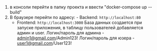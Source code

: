 1. в консоли перейти в папку проекта и ввести "docker-compose up --build"
2. В браузере перейти по адресу:
        - Backend: `http://localhost:80`
   - Frontend: `http://localhost:3000`
База данных создается при запуске приложения, в таблицу пользователей добавляется админ и user.
Логин/пароль для админа - admin1@gmail.com/Admin123!
Логин/пароль для юзера - user1@gmail.com/User123!
